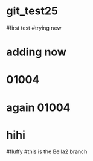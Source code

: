 # git_test25
#first test
#trying new 
# adding now
# 01004
# again 01004
# hihi
#fluffy
#this is the Bella2 branch